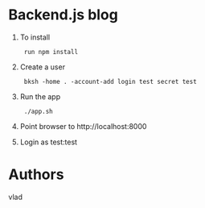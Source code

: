 # Backend.js blog

1. To install

        run npm install

2. Create a user

        bksh -home . -account-add login test secret test

3. Run the app

        ./app.sh

4. Point browser to http://localhost:8000

5. Login as test:test

# Authors
vlad

